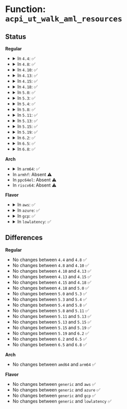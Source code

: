 # Function: <code>acpi_ut_walk_aml_resources</code>

## Status
<b>Regular</b>
<ul>
<li>
<details>
<summary>In <code>4.4</code>: ✅</summary>

```c
acpi_status acpi_ut_walk_aml_resources(struct acpi_walk_state *walk_state, u8 *aml, acpi_size aml_length, acpi_walk_aml_callback user_function, void **context);
```

**Collision:** Unique Global

**Inline:** No

**Transformation:** False

**Instances:**

```
In drivers/acpi/acpica/utresrc.c (ffffffff814a9cca)
Location: drivers/acpi/acpica/utresrc.c:410
Inline: False
Direct callers:
  - drivers/acpi/acpica/rscreate.c:acpi_buffer_to_resource
  - drivers/acpi/acpica/rscreate.c:acpi_rs_create_resource_list
  - drivers/acpi/acpica/utresrc.c:acpi_ut_get_resource_end_tag
```
**Symbols:**

```
ffffffff814a9cca-ffffffff814a9def: acpi_ut_walk_aml_resources (STB_GLOBAL)
```
</details>
</li>
<li>
<details>
<summary>In <code>4.8</code>: ✅</summary>

```c
acpi_status acpi_ut_walk_aml_resources(struct acpi_walk_state *walk_state, u8 *aml, acpi_size aml_length, acpi_walk_aml_callback user_function, void **context);
```

**Collision:** Unique Global

**Inline:** No

**Transformation:** False

**Instances:**

```
In drivers/acpi/acpica/utresrc.c (ffffffff814f8f63)
Location: drivers/acpi/acpica/utresrc.c:410
Inline: False
Direct callers:
  - drivers/acpi/acpica/rscreate.c:acpi_rs_create_resource_list
  - drivers/acpi/acpica/rscreate.c:acpi_buffer_to_resource
  - drivers/acpi/acpica/utresrc.c:acpi_ut_get_resource_end_tag
```
**Symbols:**

```
ffffffff814f8f63-ffffffff814f9099: acpi_ut_walk_aml_resources (STB_GLOBAL)
```
</details>
</li>
<li>
<details>
<summary>In <code>4.10</code>: ✅</summary>

```c
acpi_status acpi_ut_walk_aml_resources(struct acpi_walk_state *walk_state, u8 *aml, acpi_size aml_length, acpi_walk_aml_callback user_function, void **context);
```

**Collision:** Unique Global

**Inline:** No

**Transformation:** False

**Instances:**

```
In drivers/acpi/acpica/utresrc.c (ffffffff8151b97a)
Location: drivers/acpi/acpica/utresrc.c:410
Inline: False
Direct callers:
  - drivers/acpi/acpica/rscreate.c:acpi_rs_create_resource_list
  - drivers/acpi/acpica/rscreate.c:acpi_buffer_to_resource
  - drivers/acpi/acpica/utresrc.c:acpi_ut_get_resource_end_tag
```
**Symbols:**

```
ffffffff8151b97a-ffffffff8151bab0: acpi_ut_walk_aml_resources (STB_GLOBAL)
```
</details>
</li>
<li>
<details>
<summary>In <code>4.13</code>: ✅</summary>

```c
acpi_status acpi_ut_walk_aml_resources(struct acpi_walk_state *walk_state, u8 *aml, acpi_size aml_length, acpi_walk_aml_callback user_function, void **context);
```

**Collision:** Unique Global

**Inline:** No

**Transformation:** False

**Instances:**

```
In drivers/acpi/acpica/utresrc.c (ffffffff8152c190)
Location: drivers/acpi/acpica/utresrc.c:173
Inline: False
Direct callers:
  - drivers/acpi/acpica/rscreate.c:acpi_rs_create_resource_list
  - drivers/acpi/acpica/rscreate.c:acpi_buffer_to_resource
  - drivers/acpi/acpica/utresrc.c:acpi_ut_get_resource_end_tag
```
**Symbols:**

```
ffffffff8152c190-ffffffff8152c2c4: acpi_ut_walk_aml_resources (STB_GLOBAL)
```
</details>
</li>
<li>
<details>
<summary>In <code>4.15</code>: ✅</summary>

```c
acpi_status acpi_ut_walk_aml_resources(struct acpi_walk_state *walk_state, u8 *aml, acpi_size aml_length, acpi_walk_aml_callback user_function, void **context);
```

**Collision:** Unique Global

**Inline:** No

**Transformation:** False

**Instances:**

```
In drivers/acpi/acpica/utresrc.c (ffffffff815867e1)
Location: drivers/acpi/acpica/utresrc.c:173
Inline: False
Direct callers:
  - drivers/acpi/acpica/rscreate.c:acpi_rs_create_resource_list
  - drivers/acpi/acpica/rscreate.c:acpi_buffer_to_resource
  - drivers/acpi/acpica/utresrc.c:acpi_ut_get_resource_end_tag
```
**Symbols:**

```
ffffffff815867e1-ffffffff81586a13: acpi_ut_walk_aml_resources (STB_GLOBAL)
```
</details>
</li>
<li>
<details>
<summary>In <code>4.18</code>: ✅</summary>

```c
acpi_status acpi_ut_walk_aml_resources(struct acpi_walk_state *walk_state, u8 *aml, acpi_size aml_length, acpi_walk_aml_callback user_function, void **context);
```

**Collision:** Unique Global

**Inline:** No

**Transformation:** False

**Instances:**

```
In drivers/acpi/acpica/utresrc.c (ffffffff815bd98a)
Location: drivers/acpi/acpica/utresrc.c:137
Inline: False
Direct callers:
  - drivers/acpi/acpica/rscreate.c:acpi_rs_create_resource_list
  - drivers/acpi/acpica/rscreate.c:acpi_buffer_to_resource
  - drivers/acpi/acpica/utresrc.c:acpi_ut_get_resource_end_tag
```
**Symbols:**

```
ffffffff815bd98a-ffffffff815bdbbc: acpi_ut_walk_aml_resources (STB_GLOBAL)
```
</details>
</li>
<li>
<details>
<summary>In <code>5.0</code>: ✅</summary>

```c
acpi_status acpi_ut_walk_aml_resources(struct acpi_walk_state *walk_state, u8 *aml, acpi_size aml_length, acpi_walk_aml_callback user_function, void **context);
```

**Collision:** Unique Global

**Inline:** No

**Transformation:** False

**Instances:**

```
In drivers/acpi/acpica/utresrc.c (ffffffff815d6dd6)
Location: drivers/acpi/acpica/utresrc.c:137
Inline: False
Direct callers:
  - drivers/acpi/acpica/rscreate.c:acpi_rs_create_resource_list
  - drivers/acpi/acpica/rscreate.c:acpi_buffer_to_resource
  - drivers/acpi/acpica/utresrc.c:acpi_ut_get_resource_end_tag
```
**Symbols:**

```
ffffffff815d6dd6-ffffffff815d7007: acpi_ut_walk_aml_resources (STB_GLOBAL)
```
</details>
</li>
<li>
<details>
<summary>In <code>5.3</code>: ✅</summary>

```c
acpi_status acpi_ut_walk_aml_resources(struct acpi_walk_state *walk_state, u8 *aml, acpi_size aml_length, acpi_walk_aml_callback user_function, void **context);
```

**Collision:** Unique Global

**Inline:** No

**Transformation:** False

**Instances:**

```
In drivers/acpi/acpica/utresrc.c (ffffffff816087b3)
Location: drivers/acpi/acpica/utresrc.c:137
Inline: False
Direct callers:
  - drivers/acpi/acpica/rscreate.c:acpi_rs_create_resource_list
  - drivers/acpi/acpica/rscreate.c:acpi_buffer_to_resource
  - drivers/acpi/acpica/utresrc.c:acpi_ut_get_resource_end_tag
```
**Symbols:**

```
ffffffff816087b3-ffffffff816089e9: acpi_ut_walk_aml_resources (STB_GLOBAL)
```
</details>
</li>
<li>
<details>
<summary>In <code>5.4</code>: ✅</summary>

```c
acpi_status acpi_ut_walk_aml_resources(struct acpi_walk_state *walk_state, u8 *aml, acpi_size aml_length, acpi_walk_aml_callback user_function, void **context);
```

**Collision:** Unique Global

**Inline:** No

**Transformation:** False

**Instances:**

```
In drivers/acpi/acpica/utresrc.c (ffffffff81629c58)
Location: drivers/acpi/acpica/utresrc.c:137
Inline: False
Direct callers:
  - drivers/acpi/acpica/rscreate.c:acpi_rs_create_resource_list
  - drivers/acpi/acpica/rscreate.c:acpi_buffer_to_resource
  - drivers/acpi/acpica/utresrc.c:acpi_ut_get_resource_end_tag
```
**Symbols:**

```
ffffffff81629c58-ffffffff81629e8e: acpi_ut_walk_aml_resources (STB_GLOBAL)
```
</details>
</li>
<li>
<details>
<summary>In <code>5.8</code>: ✅</summary>

```c
acpi_status acpi_ut_walk_aml_resources(struct acpi_walk_state *walk_state, u8 *aml, acpi_size aml_length, acpi_walk_aml_callback user_function, void **context);
```

**Collision:** Unique Global

**Inline:** No

**Transformation:** False

**Instances:**

```
In drivers/acpi/acpica/utresrc.c (ffffffff816d6437)
Location: drivers/acpi/acpica/utresrc.c:137
Inline: False
Direct callers:
  - drivers/acpi/acpica/rscreate.c:acpi_rs_create_resource_list
  - drivers/acpi/acpica/rscreate.c:acpi_buffer_to_resource
  - drivers/acpi/acpica/utresrc.c:acpi_ut_get_resource_end_tag
```
**Symbols:**

```
ffffffff816d6437-ffffffff816d666d: acpi_ut_walk_aml_resources (STB_GLOBAL)
```
</details>
</li>
<li>
<details>
<summary>In <code>5.11</code>: ✅</summary>

```c
acpi_status acpi_ut_walk_aml_resources(struct acpi_walk_state *walk_state, u8 *aml, acpi_size aml_length, acpi_walk_aml_callback user_function, void **context);
```

**Collision:** Unique Global

**Inline:** No

**Transformation:** False

**Instances:**

```
In drivers/acpi/acpica/utresrc.c (ffffffff816f43e2)
Location: drivers/acpi/acpica/utresrc.c:137
Inline: False
Direct callers:
  - drivers/acpi/acpica/rscreate.c:acpi_rs_create_resource_list
  - drivers/acpi/acpica/rscreate.c:acpi_buffer_to_resource
  - drivers/acpi/acpica/utresrc.c:acpi_ut_get_resource_end_tag
```
**Symbols:**

```
ffffffff816f43e2-ffffffff816f4618: acpi_ut_walk_aml_resources (STB_GLOBAL)
```
</details>
</li>
<li>
<details>
<summary>In <code>5.13</code>: ✅</summary>

```c
acpi_status acpi_ut_walk_aml_resources(struct acpi_walk_state *walk_state, u8 *aml, acpi_size aml_length, acpi_walk_aml_callback user_function, void **context);
```

**Collision:** Unique Global

**Inline:** No

**Transformation:** False

**Instances:**

```
In drivers/acpi/acpica/utresrc.c (ffffffff816d6283)
Location: drivers/acpi/acpica/utresrc.c:138
Inline: False
Direct callers:
  - drivers/acpi/acpica/rscreate.c:acpi_rs_create_resource_list
  - drivers/acpi/acpica/rscreate.c:acpi_buffer_to_resource
  - drivers/acpi/acpica/utresrc.c:acpi_ut_get_resource_end_tag
```
**Symbols:**

```
ffffffff816d6283-ffffffff816d64b6: acpi_ut_walk_aml_resources (STB_GLOBAL)
```
</details>
</li>
<li>
<details>
<summary>In <code>5.15</code>: ✅</summary>

```c
acpi_status acpi_ut_walk_aml_resources(struct acpi_walk_state *walk_state, u8 *aml, acpi_size aml_length, acpi_walk_aml_callback user_function, void **context);
```

**Collision:** Unique Global

**Inline:** No

**Transformation:** False

**Instances:**

```
In drivers/acpi/acpica/utresrc.c (ffffffff8174ddef)
Location: drivers/acpi/acpica/utresrc.c:138
Inline: False
Direct callers:
  - drivers/acpi/acpica/rscreate.c:acpi_rs_create_resource_list
  - drivers/acpi/acpica/rscreate.c:acpi_buffer_to_resource
  - drivers/acpi/acpica/utresrc.c:acpi_ut_get_resource_end_tag
```
**Symbols:**

```
ffffffff8174ddef-ffffffff8174e022: acpi_ut_walk_aml_resources (STB_GLOBAL)
```
</details>
</li>
<li>
<details>
<summary>In <code>5.19</code>: ✅</summary>

```c
acpi_status acpi_ut_walk_aml_resources(struct acpi_walk_state *walk_state, u8 *aml, acpi_size aml_length, acpi_walk_aml_callback user_function, void **context);
```

**Collision:** Unique Global

**Inline:** No

**Transformation:** False

**Instances:**

```
In drivers/acpi/acpica/utresrc.c (ffffffff8188061e)
Location: drivers/acpi/acpica/utresrc.c:138
Inline: False
Direct callers:
  - drivers/acpi/acpica/rscreate.c:acpi_rs_create_resource_list
  - drivers/acpi/acpica/rscreate.c:acpi_buffer_to_resource
  - drivers/acpi/acpica/utresrc.c:acpi_ut_get_resource_end_tag
```
**Symbols:**

```
ffffffff8188061e-ffffffff81880877: acpi_ut_walk_aml_resources (STB_GLOBAL)
```
</details>
</li>
<li>
<details>
<summary>In <code>6.2</code>: ✅</summary>

```c
acpi_status acpi_ut_walk_aml_resources(struct acpi_walk_state *walk_state, u8 *aml, acpi_size aml_length, acpi_walk_aml_callback user_function, void **context);
```

**Collision:** Unique Global

**Inline:** No

**Transformation:** False

**Instances:**

```
In drivers/acpi/acpica/utresrc.c (ffffffff819c4910)
Location: drivers/acpi/acpica/utresrc.c:138
Inline: False
Direct callers:
  - drivers/acpi/acpica/rscreate.c:acpi_rs_create_resource_list
  - drivers/acpi/acpica/rscreate.c:acpi_buffer_to_resource
  - drivers/acpi/acpica/utresrc.c:acpi_ut_get_resource_end_tag
```
**Symbols:**

```
ffffffff819c4910-ffffffff819c4bcb: acpi_ut_walk_aml_resources (STB_GLOBAL)
```
</details>
</li>
<li>
<details>
<summary>In <code>6.5</code>: ✅</summary>

```c
acpi_status acpi_ut_walk_aml_resources(struct acpi_walk_state *walk_state, u8 *aml, acpi_size aml_length, acpi_walk_aml_callback user_function, void **context);
```

**Collision:** Unique Global

**Inline:** No

**Transformation:** False

**Instances:**

```
In drivers/acpi/acpica/utresrc.c (ffffffff81a0bd10)
Location: drivers/acpi/acpica/utresrc.c:141
Inline: False
Direct callers:
  - drivers/acpi/acpica/rscreate.c:acpi_rs_create_resource_list
  - drivers/acpi/acpica/rscreate.c:acpi_buffer_to_resource
  - drivers/acpi/acpica/utresrc.c:acpi_ut_get_resource_end_tag
```
**Symbols:**

```
ffffffff81a0bd10-ffffffff81a0bfca: acpi_ut_walk_aml_resources (STB_GLOBAL)
```
</details>
</li>
<li>
<details>
<summary>In <code>6.8</code>: ✅</summary>

```c
acpi_status acpi_ut_walk_aml_resources(struct acpi_walk_state *walk_state, u8 *aml, acpi_size aml_length, acpi_walk_aml_callback user_function, void **context);
```

**Collision:** Unique Global

**Inline:** No

**Transformation:** False

**Instances:**

```
In drivers/acpi/acpica/utresrc.c (ffffffff81a56ce0)
Location: drivers/acpi/acpica/utresrc.c:141
Inline: False
Direct callers:
  - drivers/acpi/acpica/rscreate.c:acpi_rs_create_resource_list
  - drivers/acpi/acpica/rscreate.c:acpi_buffer_to_resource
  - drivers/acpi/acpica/utresrc.c:acpi_ut_get_resource_end_tag
```
**Symbols:**

```
ffffffff81a56ce0-ffffffff81a56f9a: acpi_ut_walk_aml_resources (STB_GLOBAL)
```
</details>
</li>
</ul>
<b>Arch</b>
<ul>
<li>
<details>
<summary>In <code>arm64</code>: ✅</summary>

```c
acpi_status acpi_ut_walk_aml_resources(struct acpi_walk_state *walk_state, u8 *aml, acpi_size aml_length, acpi_walk_aml_callback user_function, void **context);
```

**Collision:** Unique Global

**Inline:** No

**Transformation:** False

**Instances:**

```
In drivers/acpi/acpica/utresrc.c (ffff80001079e374)
Location: drivers/acpi/acpica/utresrc.c:137
Inline: False
Direct callers:
  - drivers/acpi/acpica/rscreate.c:acpi_rs_create_resource_list
  - drivers/acpi/acpica/rscreate.c:acpi_buffer_to_resource
  - drivers/acpi/acpica/utresrc.c:acpi_ut_get_resource_end_tag
```
**Symbols:**

```
ffff80001079e374-ffff80001079e4cc: acpi_ut_walk_aml_resources (STB_GLOBAL)
```
</details>
</li>
<li>
In <code>armhf</code>: Absent ⚠️
</li>
<li>
In <code>ppc64el</code>: Absent ⚠️
</li>
<li>
In <code>riscv64</code>: Absent ⚠️
</li>
</ul>
<b>Flavor</b>
<ul>
<li>
<details>
<summary>In <code>aws</code>: ✅</summary>

```c
acpi_status acpi_ut_walk_aml_resources(struct acpi_walk_state *walk_state, u8 *aml, acpi_size aml_length, acpi_walk_aml_callback user_function, void **context);
```

**Collision:** Unique Global

**Inline:** No

**Transformation:** False

**Instances:**

```
In drivers/acpi/acpica/utresrc.c (ffffffff81600f49)
Location: drivers/acpi/acpica/utresrc.c:137
Inline: False
Direct callers:
  - drivers/acpi/acpica/rscreate.c:acpi_rs_create_resource_list
  - drivers/acpi/acpica/rscreate.c:acpi_buffer_to_resource
  - drivers/acpi/acpica/utresrc.c:acpi_ut_get_resource_end_tag
```
**Symbols:**

```
ffffffff81600f49-ffffffff81601075: acpi_ut_walk_aml_resources (STB_GLOBAL)
```
</details>
</li>
<li>
<details>
<summary>In <code>azure</code>: ✅</summary>

```c
acpi_status acpi_ut_walk_aml_resources(struct acpi_walk_state *walk_state, u8 *aml, acpi_size aml_length, acpi_walk_aml_callback user_function, void **context);
```

**Collision:** Unique Global

**Inline:** No

**Transformation:** False

**Instances:**

```
In drivers/acpi/acpica/utresrc.c (ffffffff815ec409)
Location: drivers/acpi/acpica/utresrc.c:137
Inline: False
Direct callers:
  - drivers/acpi/acpica/rscreate.c:acpi_rs_create_resource_list
  - drivers/acpi/acpica/rscreate.c:acpi_buffer_to_resource
  - drivers/acpi/acpica/utresrc.c:acpi_ut_get_resource_end_tag
```
**Symbols:**

```
ffffffff815ec409-ffffffff815ec535: acpi_ut_walk_aml_resources (STB_GLOBAL)
```
</details>
</li>
<li>
<details>
<summary>In <code>gcp</code>: ✅</summary>

```c
acpi_status acpi_ut_walk_aml_resources(struct acpi_walk_state *walk_state, u8 *aml, acpi_size aml_length, acpi_walk_aml_callback user_function, void **context);
```

**Collision:** Unique Global

**Inline:** No

**Transformation:** False

**Instances:**

```
In drivers/acpi/acpica/utresrc.c (ffffffff8161df38)
Location: drivers/acpi/acpica/utresrc.c:137
Inline: False
Direct callers:
  - drivers/acpi/acpica/rscreate.c:acpi_rs_create_resource_list
  - drivers/acpi/acpica/rscreate.c:acpi_buffer_to_resource
  - drivers/acpi/acpica/utresrc.c:acpi_ut_get_resource_end_tag
```
**Symbols:**

```
ffffffff8161df38-ffffffff8161e16e: acpi_ut_walk_aml_resources (STB_GLOBAL)
```
</details>
</li>
<li>
<details>
<summary>In <code>lowlatency</code>: ✅</summary>

```c
acpi_status acpi_ut_walk_aml_resources(struct acpi_walk_state *walk_state, u8 *aml, acpi_size aml_length, acpi_walk_aml_callback user_function, void **context);
```

**Collision:** Unique Global

**Inline:** No

**Transformation:** False

**Instances:**

```
In drivers/acpi/acpica/utresrc.c (ffffffff81637de8)
Location: drivers/acpi/acpica/utresrc.c:137
Inline: False
Direct callers:
  - drivers/acpi/acpica/rscreate.c:acpi_rs_create_resource_list
  - drivers/acpi/acpica/rscreate.c:acpi_buffer_to_resource
  - drivers/acpi/acpica/utresrc.c:acpi_ut_get_resource_end_tag
```
**Symbols:**

```
ffffffff81637de8-ffffffff8163801e: acpi_ut_walk_aml_resources (STB_GLOBAL)
```
</details>
</li>
</ul>

## Differences
<b>Regular</b>
<ul>
<li>
No changes between <code>4.4</code> and <code>4.8</code> ✅
</li>
<li>
No changes between <code>4.8</code> and <code>4.10</code> ✅
</li>
<li>
No changes between <code>4.10</code> and <code>4.13</code> ✅
</li>
<li>
No changes between <code>4.13</code> and <code>4.15</code> ✅
</li>
<li>
No changes between <code>4.15</code> and <code>4.18</code> ✅
</li>
<li>
No changes between <code>4.18</code> and <code>5.0</code> ✅
</li>
<li>
No changes between <code>5.0</code> and <code>5.3</code> ✅
</li>
<li>
No changes between <code>5.3</code> and <code>5.4</code> ✅
</li>
<li>
No changes between <code>5.4</code> and <code>5.8</code> ✅
</li>
<li>
No changes between <code>5.8</code> and <code>5.11</code> ✅
</li>
<li>
No changes between <code>5.11</code> and <code>5.13</code> ✅
</li>
<li>
No changes between <code>5.13</code> and <code>5.15</code> ✅
</li>
<li>
No changes between <code>5.15</code> and <code>5.19</code> ✅
</li>
<li>
No changes between <code>5.19</code> and <code>6.2</code> ✅
</li>
<li>
No changes between <code>6.2</code> and <code>6.5</code> ✅
</li>
<li>
No changes between <code>6.5</code> and <code>6.8</code> ✅
</li>
</ul>
<b>Arch</b>
<ul>
<li>
No changes between <code>amd64</code> and <code>arm64</code> ✅
</li>
</ul>
<b>Flavor</b>
<ul>
<li>
No changes between <code>generic</code> and <code>aws</code> ✅
</li>
<li>
No changes between <code>generic</code> and <code>azure</code> ✅
</li>
<li>
No changes between <code>generic</code> and <code>gcp</code> ✅
</li>
<li>
No changes between <code>generic</code> and <code>lowlatency</code> ✅
</li>
</ul>

